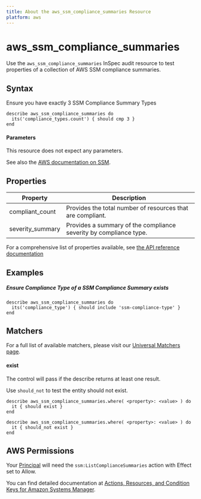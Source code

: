 ```yaml
---
title: About the aws_ssm_compliance_summaries Resource
platform: aws
---
```


# aws\_ssm\_compliance\_summaries

Use the `aws_ssm_compliance_summaries` InSpec audit resource to test properties of a collection of AWS SSM compliance summaries.

## Syntax

 Ensure you have exactly 3 SSM Compliance Summary Types

    describe aws_ssm_compliance_summaries do
      its('compliance_types.count') { should cmp 3 }
    end
    
#### Parameters

This resource does not expect any parameters.

See also the [AWS documentation on SSM](https://docs.aws.amazon.com/systems-manager/?id=docs_gateway).

## Properties

|Property                     | Description|
| ---                         | --- |
|compliant_count              | Provides the total number of resources that are compliant. |
|severity_summary             | Provides a summary of the compliance severity by compliance type. |

For a comprehensive list of properties available, see [the API reference documentation](https://docs.aws.amazon.com/systems-manager/latest/APIReference/API_CompliantSummary.html)

## Examples

##### Ensure Compliance Type of a SSM Compliance Summary exists
    describe aws_ssm_compliance_summaries do
      its('compliance_type') { should include 'ssm-compliance-type' }
    end

## Matchers

For a full list of available matchers, please visit our [Universal Matchers page](https://www.inspec.io/docs/reference/matchers/).

#### exist

The control will pass if the describe returns at least one result.

Use `should_not` to test the entity should not exist.

    describe aws_ssm_compliance_summaries.where( <property>: <value> ) do
      it { should exist }
    end

    describe aws_ssm_compliance_summaries.where( <property>: <value> ) do
      it { should_not exist }
    end

## AWS Permissions

Your [Principal](https://docs.aws.amazon.com/IAM/latest/UserGuide/intro-structure.html#intro-structure-principal) will need the `ssm:ListComplianceSummaries` action with Effect set to Allow.

You can find detailed documentation at [Actions, Resources, and Condition Keys for Amazon Systems Manager](https://docs.aws.amazon.com/IAM/latest/UserGuide/list_awssystemsmanager.html).